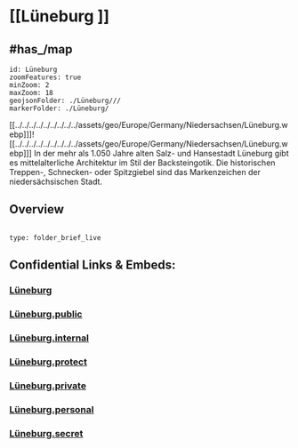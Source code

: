 # [[Lüneburg ]]


## #has_/map 

```leaflet
id: Lüneburg
zoomFeatures: true 
minZoom: 2 
maxZoom: 18
geojsonFolder: ./Lüneburg///
markerFolder: ./Lüneburg/
```

[[../../../../../../../../../assets/geo/Europe/Germany/Niedersachsen/Lüneburg.webp]]]![[../../../../../../../../../assets/geo/Europe/Germany/Niedersachsen/Lüneburg.webp]]]
In der mehr als 1.050 Jahre alten Salz- und Hansestadt Lüneburg 
gibt es mittelalterliche Architektur im Stil der Backsteingotik. 
Die historischen Treppen-, Schnecken- oder Spitzgiebel 
sind das Markenzeichen der niedersächsischen Stadt.
## Overview
 
```folderv
```

```ccard
type: folder_brief_live
```
 


## Confidential Links & Embeds: 

### [Lüneburg](/_Standards/Earth/Continent/Europe/Europe~Central/Germany/Germany~West/Niedersachsen/counties~Niedersachsen/Lüneburg.md) 

### [Lüneburg.public](/_public/Earth/Continent/Europe/Europe~Central/Germany/Germany~West/Niedersachsen/counties~Niedersachsen/Lüneburg.public.md) 

### [Lüneburg.internal](/_internal/Earth/Continent/Europe/Europe~Central/Germany/Germany~West/Niedersachsen/counties~Niedersachsen/Lüneburg.internal.md) 

### [Lüneburg.protect](/_protect/Earth/Continent/Europe/Europe~Central/Germany/Germany~West/Niedersachsen/counties~Niedersachsen/Lüneburg.protect.md) 

### [Lüneburg.private](/_private/Earth/Continent/Europe/Europe~Central/Germany/Germany~West/Niedersachsen/counties~Niedersachsen/Lüneburg.private.md) 

### [Lüneburg.personal](/_personal/Earth/Continent/Europe/Europe~Central/Germany/Germany~West/Niedersachsen/counties~Niedersachsen/Lüneburg.personal.md) 

### [Lüneburg.secret](/_secret/Earth/Continent/Europe/Europe~Central/Germany/Germany~West/Niedersachsen/counties~Niedersachsen/Lüneburg.secret.md)

